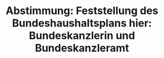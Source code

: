 ---
abstimmung:
  abstimmung: 1
  bundestagssitzung: 42
  datum: 25. Juni 2014
  legislaturperiode: 18
categories:
- Finanzen
- Haushalt
data:
- title: Abstimmungsergebnis 20140625_1-data.pdf
  url: /res/abstimmungsliste/20140625_1-data.pdf
- title: Abstimmungsergebnis 20140625_1_xls-data.csv
  url: /res/abstimmungsliste/csv/20140625_1_xls-data.csv
documents:
- local: /res/abstimmungsdaten/018-042-01/1800700.pdf
  title: Drucksache 18/00700.pdf
  url: http://dip21.bundestag.de/dip21/btd/18/007/1800700.pdf
- local: /res/abstimmungsdaten/018-042-01/1800702.pdf
  title: Drucksache 18/00702.pdf
  url: http://dip21.bundestag.de/dip21/btd/18/007/1800702.pdf
- local: /res/abstimmungsdaten/018-042-01/1801023.pdf
  title: Drucksache 18/01023.pdf
  url: http://dip21.bundestag.de/dip21/btd/18/010/1801023.pdf
- local: /res/abstimmungsdaten/018-042-01/1801025.pdf
  title: Drucksache 18/01025.pdf
  url: http://dip21.bundestag.de/dip21/btd/18/010/1801025.pdf
ergebnis:
  cdu/csu:
    enthaltung: 0
    gesamt: 311
    ja: 291
    nein: 0
    nichtabgegeben: 20
    ungueltig: 0
  die.linke:
    enthaltung: 0
    gesamt: 64
    ja: 0
    nein: 58
    nichtabgegeben: 6
    ungueltig: 0
  file: 20140625_1_xls-data.csv
  gruenen:
    enthaltung: 0
    gesamt: 63
    ja: 0
    nein: 58
    nichtabgegeben: 5
    ungueltig: 0
  spd:
    enthaltung: 0
    gesamt: 193
    ja: 180
    nein: 0
    nichtabgegeben: 13
    ungueltig: 0
layout: abstimmung
links:
- title: https://www.bundestag.de/parlament/plenum/abstimmung/abstimmung?id=279
  url: https://www.bundestag.de/parlament/plenum/abstimmung/abstimmung?id=279
preview: 'Deutscher Bundestag


  42. Sitzung des Deutschen Bundestages

  am Mittwoch, 25.Juni 2014

  Endgültiges Ergebnis der Namentlichen Abstimmung Nr. 1


  Beschlussempfehlungen des Haushaltsauschusses (8. Ausschuss)

  zu dem Entwurf eines Gesetzes

  über die Feststellung des Bundeshaushaltsplans für das Haushaltsjahr 2014

  (Haushalsgesetz 2014)

  hier: Einzelplan 04

  Geschäftsbereich der Bundeskanzlerin und des Bundeskanzleramtes

  - Drucksachen 18/700, 18/702, 18/1023 bis 18/1025


  Abgegebene Stimmen insgesamt:


  587

  44


  Nicht abgegebene Stimmen:

  Ja-Stimmen:


  471


  Nein-Stimmen:


  116


  Enthaltungen:


  0


  Ungültige:


  0


  Berlin, den 25.06.2014


  Beginn: 13:11

  Ende: 13:13

  '
tags:
- Haushalt
- Bundesregierung
title: 'Abstimmung: Feststellung des Bundeshaushaltsplans hier: Bundeskanzlerin und
  Bundeskanzleramt'
---